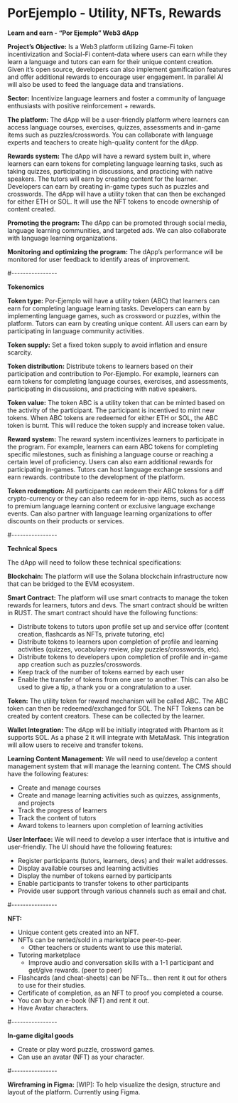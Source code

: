 # PorEjemplo - Utility, NFTs, Rewards

**Learn and earn - “Por Ejemplo” Web3 dApp**

**Project’s Objective:** Is a Web3 platform utilizing Game-Fi token incentivization and Social-Fi content-data where users can earn while they learn a language and tutors can earn for their unique content creation. Given it’s open source, developers can also implement gamification features and offer additional rewards to encourage user engagement. In parallel AI will also be used to feed the language data and translations. 

**Sector:** Incentivize language learners and foster a community of language enthusiasts with positive reinforcement + rewards.

**The platform:** The dApp will be a user-friendly platform where learners can access language courses, exercises, quizzes, assessments and in-game items such as puzzles/crosswords. You can collaborate with language experts and teachers to create high-quality content for the dApp.

**Rewards system:** The dApp will have a reward system built in, where learners can earn tokens for completing language learning tasks, such as taking quizzes, participating in discussions, and practicing with native speakers. The tutors will earn by creating content for the learner. Developers can earn by creating in-game types such as puzzles and crosswords. The dApp will have a utility token that can then be exchanged for either ETH or SOL. It will use the NFT tokens to encode ownership of content created.

**Promoting the program:** The dApp can be promoted through social media, language learning communities, and targeted ads. We can also collaborate with language learning organizations.

**Monitoring and optimizing the program:** The dApp’s performance will be monitored for user feedback to identify areas of improvement. 


#----------------

**Tokenomics**

**Token type:** Por-Ejemplo will have a utility token (ABC) that learners can earn for completing language learning tasks. Developers can earn by implementing language games, such as crossword or puzzles, within the platform. Tutors can earn by creating unique content. All users can earn by participating in language community activities.

**Token supply:** Set a fixed token supply to avoid inflation and ensure scarcity.

**Token distribution:** Distribute tokens to learners based on their participation and contribution to Por-Ejemplo. For example, learners can earn tokens for completing language courses, exercises, and assessments, participating in discussions, and practicing with native speakers.

**Token value:** The token ABC is a utility token that can be minted based on the activity of the participant. The participant is incentived to mint new tokens. When ABC tokens are redeemed for either ETH or SOL, the ABC token is burnt. This will reduce the token supply and increase token value.

**Reward system:** The reward system incentivizes learners to participate in the program. For example, learners can earn ABC tokens for completing specific milestones, such as finishing a language course or reaching a certain level of proficiency. Users can also earn additional rewards for participating in-games. Tutors can host language exchange sessions and earn rewards. contribute to the development of the platform.

**Token redemption:** All participants can redeem their ABC tokens for a diff crypto-currency or they can also redeem for in-app items, such as access to premium language learning content or exclusive language exchange events. Can also partner with language learning organizations to offer discounts on their products or services.


#----------------

**Technical Specs**

The dApp will need to follow these technical specifications:

**Blockchain:** The platform will use the Solana blockchain infrastructure now that can be bridged to the EVM ecosystem. 

**Smart Contract:** The platform will use smart contracts to manage the token rewards for learners, tutors and devs. The smart contract should be written in RUST. 
The smart contract should have the following functions:
- Distribute tokens to tutors upon profile set up and service offer (content creation, flashcards as NFTs, private tutoring, etc)  
- Distribute tokens to learners upon completion of profile and learning activities (quizzes, vocabulary review, play puzzles/crosswords, etc).
- Distribute tokens to developers  upon completion of profile and in-game app creation such as puzzles/crosswords.
- Keep track of the number of tokens earned by each user
- Enable the transfer of tokens from one user to another. This can also be used to give a tip, a thank you or a congratulation to a user. 

**Token:** The utility token for reward mechanism will be called ABC. The ABC token can then be redeemed/exchanged for SOL. The NFT Tokens can be created by content creators. These can be collected by the learner.  

**Wallet Integration:** The dApp will be initially integrated with Phantom as it supports SOL. As a phase 2 it will integrate with MetaMask. This integration will allow users to receive and transfer tokens.

**Learning Content Management:** We will need to use/develop a content management system that will manage the learning content. The CMS should have the following features:
- Create and manage courses
- Create and manage learning activities such as quizzes, assignments, and projects
- Track the progress of learners
- Track the content of tutors
- Award tokens to learners upon completion of learning activities

**User Interface:** We will need to develop a user interface that is intuitive and user-friendly. 
The UI should have the following features:
- Register participants (tutors, learners, devs) and their wallet addresses.
- Display available courses and learning activities
- Display the number of tokens earned by participants
- Enable participants to transfer tokens to other participants
- Provide user support through various channels such as email and chat.


#----------------

**NFT:**

- Unique content gets created into an NFT.
- NFTs can be rented/sold in a marketplace peer-to-peer.
     - Other teachers or students want to use this material. 
- Tutoring marketplace
     - Improve audio and conversation skills with a 1-1 participant and get/give rewards. (peer to peer)
- Flashcards (and cheat-sheets) can be NFTs… then rent it out for others to use for their studies.
- Certificate of completion, as an NFT to proof you completed a course. 
- You can buy an e-book (NFT) and rent it out.
- Have Avatar characters.


#----------------

**In-game digital goods**

- Create or play word puzzle, crossword games.
- Can use an avatar (NFT) as your character.


#----------------

**Wireframing in Figma:** [WIP]:
To help visualize the design, structure and layout of the platform. Currently using Figma. 

